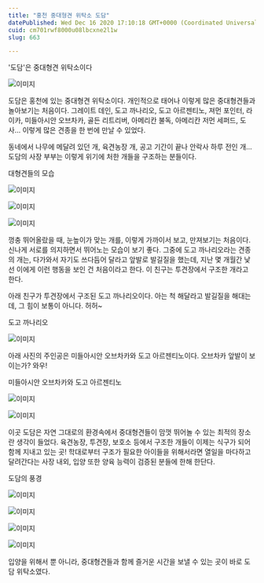 ```yaml
---
title: "홍천 중대형견 위탁소 도담"
datePublished: Wed Dec 16 2020 17:10:18 GMT+0000 (Coordinated Universal Time)
cuid: cm701rwf8000u08lbcxne2l1w
slug: 663

---
```



'도담'은 중대형견 위탁소이다

![이미지](https://cdn.hashnode.com/res/hashnode/image/upload/v1739252050333/7b5dc2aa-0ffd-4610-8549-df64caeecfdd.jpeg)

도담은 홍천에 있는 중대형견 위탁소이다. 개인적으로 태어나 이렇게 많은 중대형견들과 놀아보기는 처음이다. 그레이트 데인, 도고 까나리오, 도고 아르젠티노, 져먼 포인터, 라이카, 미들아시안 오브차카, 골든 리트리버, 아메리칸 불독, 아메리칸 저먼 세퍼드, 도사… 이렇게 많은 견종을 한 번에 만날 수 있었다.

동네에서 나무에 메달려 있던 개, 육견농장 개, 공고 기간이 끝나 안락사 하루 전인 개… 도담의 사장 부부는 이렇게 위기에 처한 개들을 구조하는 분들이다.

대형견들의 모습

![이미지](https://cdn.hashnode.com/res/hashnode/image/upload/v1739252051720/0fdf0d85-1166-4d4b-a03a-c0ea14113c0d.jpeg)

![이미지](https://cdn.hashnode.com/res/hashnode/image/upload/v1739252053126/9b0e4700-d1de-439c-9e2f-2e9e05924d6c.jpeg)

![이미지](https://cdn.hashnode.com/res/hashnode/image/upload/v1739252054823/3bb88679-b9dc-4970-b204-046d48c8058f.jpeg)

껑충 뛰어올랐을 때, 눈높이가 맞는 개를, 이렇게 가까이서 보고, 만져보기는 처음이다. 신나게 서로를 의지하면서 뛰어노는 모습이 보기 좋다. 그중에 도고 까나리오라는 견종의 개는, 다가와서 자기도 쓰다듬어 달라고 앞발로 발길질을 했는데, 지난 몇 개월간 낯선 이에게 이런 행동을 보인 건 처음이라고 한다. 이 친구는 투견장에서 구조한 개라고 한다.

아래 친구가 투견장에서 구조된 도고 까나리오이다. 아는 척 해달라고 발길질을 해대는데, 그 힘이 보통이 아니다. 허허~

도고 까나리오

![이미지](https://cdn.hashnode.com/res/hashnode/image/upload/v1739252056412/307d2542-d2dc-4deb-a376-905bc0706cfe.jpeg)

아래 사진의 주인공은 미들아시안 오브차카와 도고 아르젠티노이다. 오브차카 앞발이 보이는가? 와우!

미들아시안 오브차카와 도고 아르젠티노

![이미지](https://cdn.hashnode.com/res/hashnode/image/upload/v1739252058113/902695e4-c96a-4ef1-943b-698d16520307.jpeg)

![이미지](https://cdn.hashnode.com/res/hashnode/image/upload/v1739252059814/3e93411c-d614-4a49-956f-9e2075d73e76.jpeg)

이곳 도담은 자연 그대로의 환경속에서 중대형견들이 맘껏 뛰어놀 수 있는 최적의 장소란 생각이 들었다. 육견농장, 투견장, 보호소 등에서 구조한 개들이 이제는 식구가 되어 함께 지내고 있는 곳! 학대로부터 구조가 필요한 아이들을 위해서라면 열일을 마다하고 달려간다는 사장 내외, 입양 또한 양육 능력이 검증된 분들에 한해 한단다.

도담의 풍경

![이미지](https://cdn.hashnode.com/res/hashnode/image/upload/v1739252061562/cbf68ad9-1110-49eb-ac6f-864d1f13a469.jpeg)

![이미지](https://cdn.hashnode.com/res/hashnode/image/upload/v1739252063546/eeaffee1-7df7-4ddc-8246-f4d1f0850687.jpeg)

![이미지](https://cdn.hashnode.com/res/hashnode/image/upload/v1739252065187/1fc2721a-ce12-4793-9054-62070fd8943c.jpeg)

![이미지](https://cdn.hashnode.com/res/hashnode/image/upload/v1739252066675/084eb595-0117-4f17-9fd7-c463b9539681.jpeg)

입양을 위해서 뿐 아니라, 중대형견들과 함께 즐거운 시간을 보낼 수 있는 곳이 바로 도담 위탁소였다.